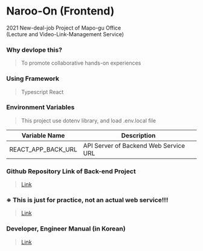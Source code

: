 # Naroo-On (Frontend)

<p>
2021 New-deal-job Project of Mapo-gu Office<br/>
(Lecture and Video-Link-Management Service)
</p>

### Why devlope this?

> To promote collaborative hands-on experiences

### Using Framework

> Typescript
> React

### Environment Variables

> This project use dotenv library, and load .env.local file

| Variable Name      | Description                           |
| ------------------ | ------------------------------------- |
| REACT_APP_BACK_URL | API Server of Backend Web Service URL |

### Github Repository Link of Back-end Project

> [Link](https://github.com/konerds/naroo-on-backend)

### ※ This is just for practice, not an actual web service!!!

> [Link](https://naroo-on-frontend.pages.dev)

### Developer, Engineer Manual (in Korean)

> [Link](https://cdn.discordapp.com/attachments/943123016659922977/1059857891256967318/naroo-on-manual-211028.pdf)
